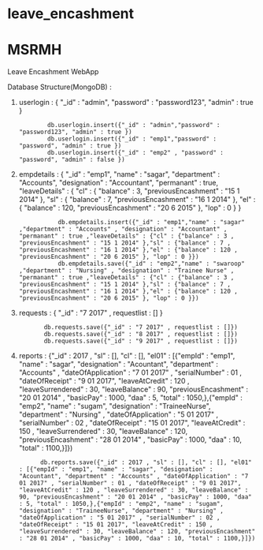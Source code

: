# leave_encashment
# MSRMH
Leave Encashment WebApp


Database Structure(MongoDB) :

1. userlogin : { "_id" : "admin",
                 "password" : "password123",
                 "admin" : true
               }
               
               db.userlogin.insert({"_id" : "admin","password" : "password123", "admin" : true })
               db.userlogin.insert({"_id" : "emp1","password" : "password", "admin" : true })
               db.userlogin.insert({"_id" : "emp2" , "password" : "password", "admin" : false })
               
               
2. empdetails : { "_id" : "emp1",
                  "name" : "sagar",
                  "department" : "Accounts",
                  "designation" : "Accountant",
                  "permanant" : true,
                  "leaveDetails" : { "cl" : { "balance" : 3,
                                              "previousEncashment" : "15 1 2014"
                                            },
                                     "sl" : { "balance" : 7,
                                              "previousEncashment" : "16 1 2014" 
                                            },
                                     "el" : { "balance" : 120,
                                              "previousEncashment" : "20 6 2015"
                                            },
                                    "lop" : 0 
                                   } 
                  }
                  
                  db.empdetails.insert({"_id" : "emp1","name" : "sagar" ,"department" : "Accounts" , "designation" : "Accountant" , "permanant" : true ,"leaveDetails" : {"cl" : {"balance" : 3 , "previousEncashment" : "15 1 2014" },"sl" : {"balance" : 7 , "previousEncashment" : "16 1 2014" },"el" : {"balance" : 120 , "previousEncashment" : "20 6 2015" }, "lop" : 0 }})
                  db.empdetails.save({"_id" : "emp2","name" : "swaroop" ,"department" : "Nursing" , "designation" : "Trainee Nurse" , "permanant" : true ,"leaveDetails" : {"cl" : {"balance" : 3 , "previousEncashment" : "15 1 2014" },"sl" : {"balance" : 7 , "previousEncashment" : "16 1 2014" },"el" : {"balance" : 120 , "previousEncashment" : "20 6 2015" }, "lop" : 0 }})


3. requests : { "_id" : "7 2017" ,
                requestlist : []
              }
              
              db.requests.save({"_id" : "7 2017" , requestlist : []})
              db.requests.save({"_id" : "8 2017" , requestlist : []})
              db.requests.save({"_id" : "9 2017" , requestlist : []})

4. reports : {"_id" : 2017 , "sl" : [], "cl" : [], "el01" : [{"empId" : "emp1", "name" : "sagar", "designation" : "Acountant",      "department" : "Accounts" , "dateOfApplication" : "7 01 2017" , "serialNumber" : 01 , "dateOfReceipt" : "9 01 2017", "leaveAtCredit" : 120 , "leaveSurrendered" : 30, "leaveBalance" : 90, "previousEncashment" : "20 01 2014" , "basicPay" : 1000, "daa" : 5, "total" : 1050,},{"empId" : "emp2", "name" : "sugam", "designation" : "TraineeNurse", "department" : "Nursing" , "dateOfApplication" : "5 01 2017" , "serialNumber" : 02 , "dateOfReceipt" : "15 01 2017", "leaveAtCredit" : 150 , "leaveSurrendered" : 30, "leaveBalance" : 120, "previousEncashment" : "28 01 2014" , "basicPay" : 1000, "daa" : 10, "total" : 1100,}]})

             db.reports.save({"_id" : 2017 , "sl" : [], "cl" : [], "el01" : [{"empId" : "emp1", "name" : "sagar", "designation" : "Acountant", "department" : "Accounts" , "dateOfApplication" : "7 01 2017" , "serialNumber" : 01 , "dateOfReceipt" : "9 01 2017", "leaveAtCredit" : 120 , "leaveSurrendered" : 30, "leaveBalance" : 90, "previousEncashment" : "20 01 2014" , "basicPay" : 1000, "daa" : 5, "total" : 1050,},{"empId" : "emp2", "name" : "sugam", "designation" : "TraineeNurse", "department" : "Nursing" , "dateOfApplication" : "5 01 2017" , "serialNumber" : 02 , "dateOfReceipt" : "15 01 2017", "leaveAtCredit" : 150 , "leaveSurrendered" : 30, "leaveBalance" : 120, "previousEncashment" : "28 01 2014" , "basicPay" : 1000, "daa" : 10, "total" : 1100,}]})



